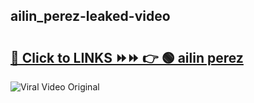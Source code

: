 
 ## ailin_perez-leaked-video 

# <h2><a href="https://clipsfans.com/ailin_perez&ref=git">🔗 Click to LINKS ⏩⏩ 👉 🟢 ailin perez </a></h2>

<a href="https://clipsfans.com/ailin_perez&ref=git" rel="nofollow" data-target="animated-image.originalLink"><img src="https://i.ibb.co.com/xMMVF88/686577567.gif" alt="Viral Video Original" style="max-width: 100%; display: inline-block;" data-target="animated-image.originalImage"></a>
